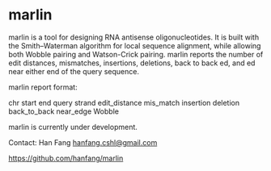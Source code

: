 marlin
==============

marlin is a tool for designing RNA antisense oligonucleotides. It is built with the Smith–Waterman algorithm for local sequence alignment, while allowing both Wobble pairing and Watson-Crick pairing. marlin reports the number of edit distances, mismatches, insertions, deletions, back to back ed, and ed near either end of the query sequence.

marlin report format:

chr	start	end	query	strand	edit_distance	mis_match	insertion	deletion	back_to_back	near_edge	Wobble

marlin is currently under development.

Contact: Han Fang hanfang.cshl@gmail.com

https://github.com/hanfang/marlin
